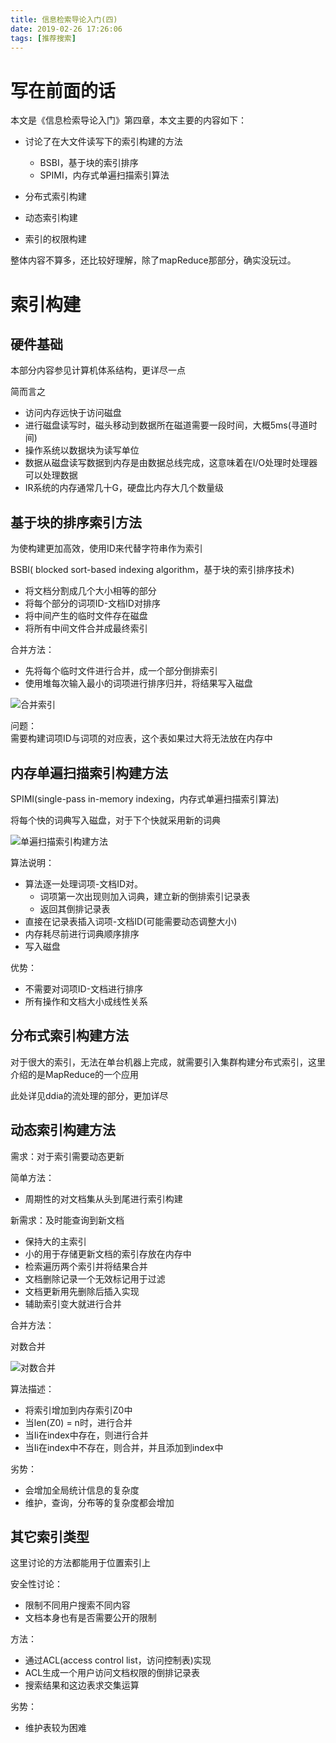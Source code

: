 ```yaml
---
title: 信息检索导论入门(四)
date: 2019-02-26 17:26:06
tags: [推荐搜索]
---
```


# 写在前面的话

本文是《信息检索导论入门》第四章，本文主要的内容如下：

- 讨论了在大文件读写下的索引构建的方法
    - BSBI，基于块的索引排序
    - SPIMI，内存式单遍扫描索引算法
 
- 分布式索引构建
- 动态索引构建
- 索引的权限构建

整体内容不算多，还比较好理解，除了mapReduce那部分，确实没玩过。


# 索引构建

## 硬件基础

本部分内容参见计算机体系结构，更详尽一点

简而言之

- 访问内存远快于访问磁盘
- 进行磁盘读写时，磁头移动到数据所在磁道需要一段时间，大概5ms(寻道时间)
- 操作系统以数据块为读写单位
- 数据从磁盘读写数据到内存是由数据总线完成，这意味着在I/O处理时处理器可以处理数据
- IR系统的内存通常几十G，硬盘比内存大几个数量级

## 基于块的排序索引方法

为使构建更加高效，使用ID来代替字符串作为索引

BSBI( blocked sort-based indexing algorithm，基于块的索引排序技术) 
- 将文档分割成几个大小相等的部分
- 将每个部分的词项ID-文档ID对排序
- 将中间产生的临时文件存在磁盘
- 将所有中间文件合并成最终索引

合并方法：
- 先将每个临时文件进行合并，成一个部分倒排索引
- 使用堆每次输入最小的词项进行排序归并，将结果写入磁盘

![合并索引](/imgs/ir_mergeindex.png)

问题：    
需要构建词项ID与词项的对应表，这个表如果过大将无法放在内存中

## 内存单遍扫描索引构建方法

SPIMI(single-pass in-memory indexing，内存式单遍扫描索引算法) 

将每个快的词典写入磁盘，对于下个快就采用新的词典

![单遍扫描索引构建方法](/imgs/ir_spimi.png)

算法说明：

- 算法逐一处理词项-文档ID对。
    - 词项第一次出现则加入词典，建立新的倒排索引记录表
    - 返回其倒排记录表
- 直接在记录表插入词项-文档ID(可能需要动态调整大小)
- 内存耗尽前进行词典顺序排序
- 写入磁盘

优势：
- 不需要对词项ID-文档进行排序
- 所有操作和文档大小成线性关系

## 分布式索引构建方法

对于很大的索引，无法在单台机器上完成，就需要引入集群构建分布式索引，这里介绍的是MapReduce的一个应用

此处详见ddia的流处理的部分，更加详尽

## 动态索引构建方法

需求：对于索引需要动态更新

简单方法：

- 周期性的对文档集从头到尾进行索引构建

新需求：及时能查询到新文档

- 保持大的主索引
- 小的用于存储更新文档的索引存放在内存中
- 检索遍历两个索引并将结果合并
- 文档删除记录一个无效标记用于过滤
- 文档更新用先删除后插入实现
- 辅助索引变大就进行合并


合并方法：

对数合并

![对数合并](/imgs/ir_logmerge.png)

算法描述：

- 将索引增加到内存索引Z0中
- 当len(Z0) = n时，进行合并
- 当Ii在index中存在，则进行合并
- 当Ii在index中不存在，则合并，并且添加到index中

劣势：
- 会增加全局统计信息的复杂度
- 维护，查询，分布等的复杂度都会增加


## 其它索引类型

这里讨论的方法都能用于位置索引上

安全性讨论：

- 限制不同用户搜索不同内容
- 文档本身也有是否需要公开的限制

方法：

- 通过ACL(access control list，访问控制表)实现
- ACL生成一个用户访问文档权限的倒排记录表
- 搜索结果和这边表求交集运算

劣势：
- 维护表较为困难




